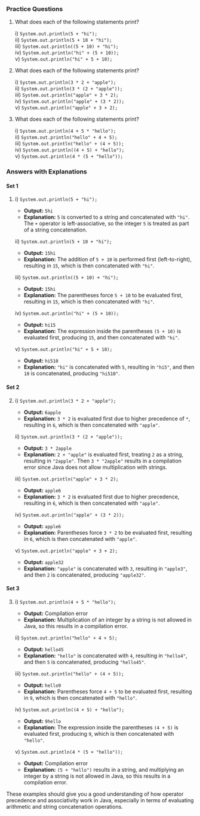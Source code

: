 ### Practice Questions

1. What does each of the following statements print?

   i) `System.out.println(5 + "hi");`  
   ii) `System.out.println(5 + 10 + "hi");`  
   iii) `System.out.println((5 + 10) + "hi");`  
   iv) `System.out.println("hi" + (5 + 10));`  
   v) `System.out.println("hi" + 5 + 10);`  

2. What does each of the following statements print?

   i) `System.out.println(3 * 2 + "apple");`  
   ii) `System.out.println(3 * (2 + "apple"));`  
   iii) `System.out.println("apple" + 3 * 2);`  
   iv) `System.out.println("apple" + (3 * 2));`  
   v) `System.out.println("apple" + 3 + 2);`  

3. What does each of the following statements print?

   i) `System.out.println(4 + 5 * "hello");`  
   ii) `System.out.println("hello" + 4 + 5);`  
   iii) `System.out.println("hello" + (4 + 5));`  
   iv) `System.out.println((4 + 5) + "hello");`  
   v) `System.out.println(4 * (5 + "hello"));`  

### Answers with Explanations

#### Set 1
1. i) `System.out.println(5 + "hi");`
   - **Output:** `5hi`
   - **Explanation:** `5` is converted to a string and concatenated with `"hi"`. The `+` operator is left-associative, so the integer `5` is treated as part of a string concatenation.

   ii) `System.out.println(5 + 10 + "hi");`
   - **Output:** `15hi`
   - **Explanation:** The addition of `5 + 10` is performed first (left-to-right), resulting in `15`, which is then concatenated with `"hi"`.

   iii) `System.out.println((5 + 10) + "hi");`
   - **Output:** `15hi`
   - **Explanation:** The parentheses force `5 + 10` to be evaluated first, resulting in `15`, which is then concatenated with `"hi"`.

   iv) `System.out.println("hi" + (5 + 10));`
   - **Output:** `hi15`
   - **Explanation:** The expression inside the parentheses `(5 + 10)` is evaluated first, producing `15`, and then concatenated with `"hi"`.

   v) `System.out.println("hi" + 5 + 10);`
   - **Output:** `hi510`
   - **Explanation:** `"hi"` is concatenated with `5`, resulting in `"hi5"`, and then `10` is concatenated, producing `"hi510"`.

#### Set 2
2. i) `System.out.println(3 * 2 + "apple");`
   - **Output:** `6apple`
   - **Explanation:** `3 * 2` is evaluated first due to higher precedence of `*`, resulting in `6`, which is then concatenated with `"apple"`.

   ii) `System.out.println(3 * (2 + "apple"));`
   - **Output:** `3 * 2apple`
   - **Explanation:** `2 + "apple"` is evaluated first, treating `2` as a string, resulting in `"2apple"`. Then `3 * "2apple"` results in a compilation error since Java does not allow multiplication with strings.

   iii) `System.out.println("apple" + 3 * 2);`
   - **Output:** `apple6`
   - **Explanation:** `3 * 2` is evaluated first due to higher precedence, resulting in `6`, which is then concatenated with `"apple"`.

   iv) `System.out.println("apple" + (3 * 2));`
   - **Output:** `apple6`
   - **Explanation:** Parentheses force `3 * 2` to be evaluated first, resulting in `6`, which is then concatenated with `"apple"`.

   v) `System.out.println("apple" + 3 + 2);`
   - **Output:** `apple32`
   - **Explanation:** `"apple"` is concatenated with `3`, resulting in `"apple3"`, and then `2` is concatenated, producing `"apple32"`.

#### Set 3
3. i) `System.out.println(4 + 5 * "hello");`
   - **Output:** Compilation error
   - **Explanation:** Multiplication of an integer by a string is not allowed in Java, so this results in a compilation error.

   ii) `System.out.println("hello" + 4 + 5);`
   - **Output:** `hello45`
   - **Explanation:** `"hello"` is concatenated with `4`, resulting in `"hello4"`, and then `5` is concatenated, producing `"hello45"`.

   iii) `System.out.println("hello" + (4 + 5));`
   - **Output:** `hello9`
   - **Explanation:** Parentheses force `4 + 5` to be evaluated first, resulting in `9`, which is then concatenated with `"hello"`.

   iv) `System.out.println((4 + 5) + "hello");`
   - **Output:** `9hello`
   - **Explanation:** The expression inside the parentheses `(4 + 5)` is evaluated first, producing `9`, which is then concatenated with `"hello"`.

   v) `System.out.println(4 * (5 + "hello"));`
   - **Output:** Compilation error
   - **Explanation:** `(5 + "hello")` results in a string, and multiplying an integer by a string is not allowed in Java, so this results in a compilation error. 

These examples should give you a good understanding of how operator precedence and associativity work in Java, especially in terms of evaluating arithmetic and string concatenation operations.